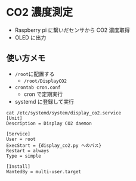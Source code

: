 # CO2 濃度測定
* Raspberry pi に繋いだセンサから CO2 濃度取得
* OLED に出力

## 使い方メモ
* `/root`に配置する
  * `/root/DisplayCO2`
* `crontab cron.conf`
  * cron で定期実行
* systemd に登録して実行

```
cat /etc/systemd/system/display_co2.service
[Unit]
Description = Display CO2 daemon

[Service]
User = root
ExecStart = {display_co2.py へのパス}
Restart = always
Type = simple

[Install]
WantedBy = multi-user.target
```
